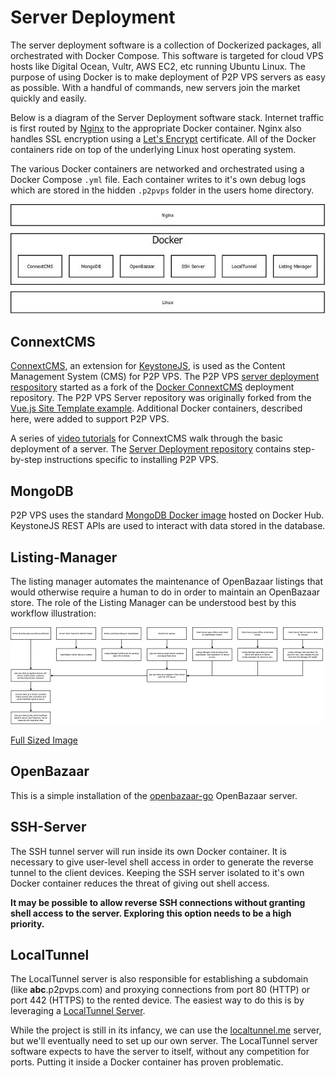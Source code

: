 # Server Deployment
The server deployment software is a collection of Dockerized packages, all orchestrated
with Docker Compose. This software is targeted for cloud VPS hosts like Digital Ocean, Vultr,
AWS EC2, etc running Ubuntu Linux. The purpose of using Docker is to make deployment
of P2P VPS servers as easy as possible. With a handful of commands, new servers
join the market quickly and easily.

Below is a diagram of the Server Deployment software stack. Internet traffic is
first routed by [Nginx](https://nginx.org/en/docs/) to the appropriate Docker container.
Nginx also handles SSL encryption using a [Let's Encrypt](https://letsencrypt.org/)
certificate. All of the Docker containers ride on top of the underlying Linux
host operating system.

The various Docker containers are networked and orchestrated using a Docker Compose
`.yml` file. Each container writes to it's own debug logs which are stored in the
hidden `.p2pvps` folder in the users home directory.

![Server Deployment Stack](images/server-stack-600px.jpg)

## ConnextCMS
[ConnextCMS](http://connextcms.com), an extension
for [KeystoneJS](http://keystonejs.com), is used as the Content Management System
(CMS) for P2P VPS.
The P2P VPS [server deployment respository](https://github.com/P2PVPS/server-deployment)
started as a fork of the [Docker ConnextCMS](https://github.com/skagitpublishing/docker-connextcms)
deployment repository. The P2P VPS Server repository was originally forked from the
[Vue.js Site Template example](https://github.com/skagitpublishing/vue-connextcms-site-template).
Additional Docker containers, described here, were added to support P2P VPS.

A series of
[video tutorials](http://connextcms.com/page/videos) for ConnextCMS walk through
the basic deployment of a server. The
[Server Deployment repository](https://github.com/P2PVPS/server-deployment)
contains step-by-step instructions specific to installing P2P VPS.

## MongoDB
P2P VPS uses the standard [MongoDB Docker image](https://hub.docker.com/_/mongo/)
hosted on Docker Hub. KeystoneJS REST APIs are used to interact with data stored
in the database.

## Listing-Manager
The listing manager automates the maintenance of OpenBazaar listings that would
otherwise require a human to do in order to maintain an OpenBazaar store. The
role of the Listing Manager can be understood best by this workflow illustration:

![Transaction Worflow](images/workflow-thumb.jpg?raw=true "Transaction Worflow")

[Full Sized Image](images/workflow.jpg)

## OpenBazaar
This is a simple installation of the [openbazaar-go](https://github.com/OpenBazaar/openbazaar-go)
OpenBazaar server.

## SSH-Server
The SSH tunnel server will run inside its own Docker container. It is necessary
to give user-level shell access in order to generate the reverse tunnel to the
client devices. Keeping the SSH server isolated to it's own Docker container
reduces the threat of giving out shell access.

**It may be possible to allow reverse SSH connections without granting shell
access to the server. Exploring this option needs to be a high priority.**

## LocalTunnel
The LocalTunnel server is also responsible for establishing a subdomain
(like **abc**.p2pvps.com) and proxying connections from port 80 (HTTP) or port
442 (HTTPS) to the rented device. The easiest way to do this is by leveraging
a [LocalTunnel Server](https://github.com/localtunnel/server).

While the project is still in its infancy, we can use the
[localtunnel.me](http://localtunnel.me) server, but
we'll eventually need to set up our own server. The LocalTunnel server software
expects to have the server to itself, without any competition for ports.
Putting it inside a Docker container has proven problematic.
